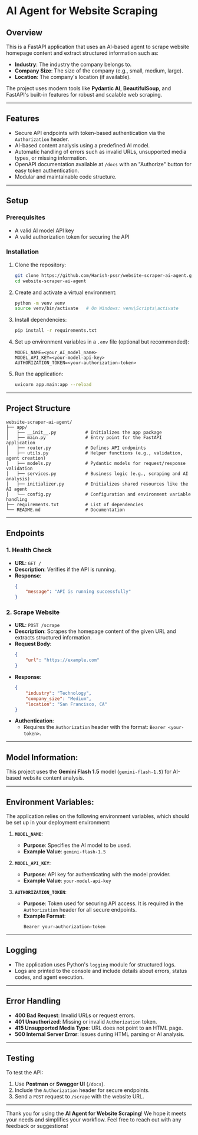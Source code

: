 # **AI Agent for Website Scraping**

## **Overview**
This is a FastAPI application that uses an AI-based agent to scrape website homepage content and extract structured information such as:
- **Industry**: The industry the company belongs to.
- **Company Size**: The size of the company (e.g., small, medium, large).
- **Location**: The company's location (if available).

The project uses modern tools like **Pydantic AI**, **BeautifulSoup**, and FastAPI's built-in features for robust and scalable web scraping.

---

## **Features**
- Secure API endpoints with token-based authentication via the `Authorization` header.
- AI-based content analysis using a predefined AI model.
- Automatic handling of errors such as invalid URLs, unsupported media types, or missing information.
- OpenAPI documentation available at `/docs` with an "Authorize" button for easy token authentication.
- Modular and maintainable code structure.

---

## **Setup**

### **Prerequisites**
- A valid AI model API key
- A valid authorization token for securing the API

### **Installation**
1. Clone the repository:
   ```bash
   git clone https://github.com/Harish-pssr/website-scraper-ai-agent.git
   cd website-scraper-ai-agent
   ```

2. Create and activate a virtual environment:
   ```bash
   python -m venv venv
   source venv/bin/activate   # On Windows: venv\Scripts\activate
   ```

3. Install dependencies:
   ```bash
   pip install -r requirements.txt
   ```

4. Set up environment variables in a `.env` file (optional but recommended):
   ```
   MODEL_NAME=<your_AI_model_name>
   MODEL_API_KEY=<your-model-api-key>
   AUTHORIZATION_TOKEN=<your-authorization-token>
   ```

5. Run the application:
   ```bash
   uvicorn app.main:app --reload
   ```

---

## **Project Structure**
```plaintext
website-scraper-ai-agent/
├── app/
│   ├── __init__.py           # Initializes the app package
│   ├── main.py               # Entry point for the FastAPI application
│   ├── router.py             # Defines API endpoints
│   ├── utils.py              # Helper functions (e.g., validation, agent creation)
│   ├── models.py             # Pydantic models for request/response validation
│   ├── services.py           # Business logic (e.g., scraping and AI analysis)
│   ├── initializer.py        # Initializes shared resources like the AI agent
│   └── config.py             # Configuration and environment variable handling
├── requirements.txt          # List of dependencies
└── README.md                 # Documentation
```

---

## **Endpoints**
### **1. Health Check**
- **URL**: `GET /`
- **Description**: Verifies if the API is running.
- **Response**:
  ```json
  {
      "message": "API is running successfully"
  }
  ```

### **2. Scrape Website**
- **URL**: `POST /scrape`
- **Description**: Scrapes the homepage content of the given URL and extracts structured information.
- **Request Body**:
  ```json
  {
      "url": "https://example.com"
  }
  ```
- **Response**:
  ```json
  {
      "industry": "Technology",
      "company_size": "Medium",
      "location": "San Francisco, CA"
  }
  ```
- **Authentication**:
  - Requires the `Authorization` header with the format: `Bearer <your-token>`.

---

## Model Information:
This project uses the **Gemini Flash 1.5** model (`gemini-flash-1.5`) for AI-based website content analysis.

---

## Environment Variables:
The application relies on the following environment variables, which should be set up in your deployment environment:

1. **`MODEL_NAME`**:
   - **Purpose**: Specifies the AI model to be used.
   - **Example Value**: `gemini-flash-1.5`

2. **`MODEL_API_KEY`**:
   - **Purpose**: API key for authenticating with the model provider.
   - **Example Value**: `your-model-api-key`

3. **`AUTHORIZATION_TOKEN`**:
   - **Purpose**: Token used for securing API access. It is required in the `Authorization` header for all secure endpoints.
   - **Example Format**:
     ```
     Bearer your-authorization-token
     ```

---

## **Logging**
- The application uses Python's `logging` module for structured logs.
- Logs are printed to the console and include details about errors, status codes, and agent execution.

---

## **Error Handling**
- **400 Bad Request**: Invalid URLs or request errors.
- **401 Unauthorized**: Missing or invalid `Authorization` token.
- **415 Unsupported Media Type**: URL does not point to an HTML page.
- **500 Internal Server Error**: Issues during HTML parsing or AI analysis.

---

## **Testing**
To test the API:
1. Use **Postman** or **Swagger UI** (`/docs`).
2. Include the `Authorization` header for secure endpoints.
3. Send a `POST` request to `/scrape` with the website URL.

---

Thank you for using the **AI Agent for Website Scraping**! We hope it meets your needs and simplifies your workflow. Feel free to reach out with any feedback or suggestions!
